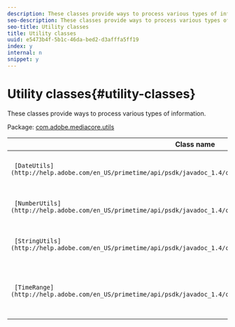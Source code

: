 ```yaml
---
description: These classes provide ways to process various types of information.
seo-description: These classes provide ways to process various types of information.
seo-title: Utility classes
title: Utility classes
uuid: e5473b4f-5b1c-46da-bed2-d3afffa5ff19
index: y
internal: n
snippet: y
---
```


# Utility classes{#utility-classes}

These classes provide ways to process various types of information.

 Package: [com.adobe.mediacore.utils](http://help.adobe.com/en_US/primetime/api/psdk/javadoc_1.4/com/adobe/mediacore/utils/package-summary.html) 

|  Class name  | Description  |
|---|---|
| ` [DateUtils](http://help.adobe.com/en_US/primetime/api/psdk/javadoc_1.4/com/adobe/mediacore/utils/DateUtils.html)`  | Methods for processing dates.  |
| ` [NumberUtils](http://help.adobe.com/en_US/primetime/api/psdk/javadoc_1.4/com/adobe/mediacore/utils/NumberUtils.html)` | Helper methods related to numbers.  |
| ` [StringUtils](http://help.adobe.com/en_US/primetime/api/psdk/javadoc_1.4/com/adobe/mediacore/utils/StringUtils.html)` | Helper methods related to strings.  |
| ` [TimeRange](http://help.adobe.com/en_US/primetime/api/psdk/javadoc_1.4/com/adobe/mediacore/utils/TimeRange.html)`  | Methods for creating and interpreting time ranges.  |

